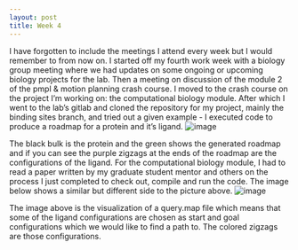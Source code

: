 ```yaml
---
layout: post
title: Week 4
---
```


I have forgotten to include the meetings I attend every week but I would remember to from now on. I started off my fourth work week with a biology group meeting where we had updates on some ongoing or upcoming biology projects for the lab. Then a meeting on discussion of the module 2 of the pmpl & motion planning crash course. I moved to the crash course on the project I’m working on: the computational biology module. After which I went to the lab’s gitlab and cloned the repository for my project, mainly the binding sites branch, and tried out a given example -  I executed code to produce a roadmap for a protein and it’s ligand.
![image](https://user-images.githubusercontent.com/66149407/122970112-1bf94780-d353-11eb-972a-cca2b36b8218.png)

The black bulk is the protein and the green shows the generated roadmap and if you can see the purple zigzags at the ends of the roadmap are the configurations of the ligand.
For the computational biology module, I had to read a paper written by my graduate student mentor and others on the process I just completed to check out, compile and run the code.
The image below shows a similar but different side to the picture above.
![image](https://user-images.githubusercontent.com/66149407/122970013-f4a27a80-d352-11eb-9588-8eb9b0a5c98b.png)

The image above is the visualization of a query.map file which means that some of the ligand configurations are chosen as start and goal configurations which we would like to find a path to. The colored zigzags are those configurations.
